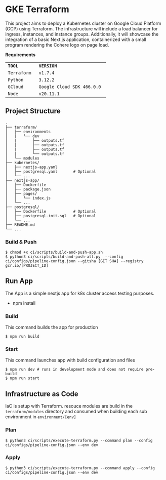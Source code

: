 # GKE Terraform

This project aims to deploy a Kubernetes cluster on Google Cloud Platform (GCP) using Terraform. The infrastructure will include a load balancer for ingress, instances, and instance groups. Additionally, it will showcase the integration of a basic Next.js application, containerized with a small program rendering the Cohere logo on page load.

**Requirements**

<table><tbody><tr><td><code><strong>TOOL &nbsp;&nbsp;</strong></code></td><td><code><strong>VERSION &nbsp; &nbsp; &nbsp; &nbsp; &nbsp; &nbsp; &nbsp; &nbsp;&nbsp;</strong></code></td></tr><tr><td><code>Terraform&nbsp;</code></td><td><code>v1.7.4 &nbsp; &nbsp; &nbsp; &nbsp; &nbsp; &nbsp; &nbsp; &nbsp; &nbsp;&nbsp;</code></td></tr><tr><td><code>Python&nbsp;</code></td><td><code>3.12.2 &nbsp; &nbsp; &nbsp; &nbsp; &nbsp; &nbsp; &nbsp; &nbsp; &nbsp;</code></td></tr><tr><td><code>GCloud &nbsp;&nbsp;</code></td><td><code>Google Cloud SDK 466.0.0&nbsp;</code></td></tr><tr><td><code>Node &nbsp;&nbsp;</code></td><td><code>v20.11.1 &nbsp; &nbsp; &nbsp; &nbsp; &nbsp; &nbsp; &nbsp; &nbsp;</code></td></tr></tbody></table>

## Project Structure

```
.
├── terraform/
│   ├── environments
│   |   └── dev
│   |       ├── outputs.tf
│   |       ├── outputs.tf
│   |       ├── outputs.tf
│   |       └── outputs.tf
│   └── modules
├── kubernetes/
│   ├── nextjs-app.yaml
│   ├── postgresql.yaml       # Optional
│   └── ...
├── nextjs-app/
│   ├── Dockerfile
│   ├── package.json
│   ├── pages/
│   │   └── index.js
│   └── ...
├── postgresql/
│   ├── Dockerfile            # Optional
│   ├── postgresql-init.sql   # Optional
│   └── ...
├── README.md
└── ...
```

### **Build & Push**

```
$ chmod +x ci/scripts/build-and-push-app.sh
$ python3 ci/scripts/build-and-push-all.py  --config ci/configs/pipeline-config.json --gitsha [GIT SHA] --registry gcr.io/[PROJECT_ID]
```

## **Run App**

The App is a simple nextjs app for k8s cluster access testing purposes. 

- npm install

### **Build**
This command builds the app for production

```
$ npm run build
```

### **Start**
This command launches app with build configuration and files

```
$ npm run dev # runs in development mode and does not require pre-build
$ npm run start
```

## **Infrastructure as Code**

IaC is setup with Terraform. resouce modules are build in the `terraform/modules` directory and consumed when building each sub environment in `environment/[env]`

### **Plan**

```
$ python3 ci/scripts/execute-terraform.py --command plan --config ci/configs/pipeline-config.json --env dev
```

### **Apply**

```
$ python3 ci/scripts/execute-terraform.py --command apply --config ci/configs/pipeline-config.json --env dev
```